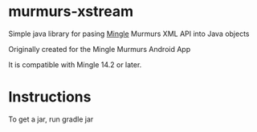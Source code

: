 murmurs-xstream
===============

Simple java library for pasing [Mingle](http://getmingle.io) Murmurs XML API into Java objects

Originally created for the Mingle Murmurs Android App

It is compatible with Mingle 14.2 or later.


Instructions
============

To get a jar, run gradle jar
